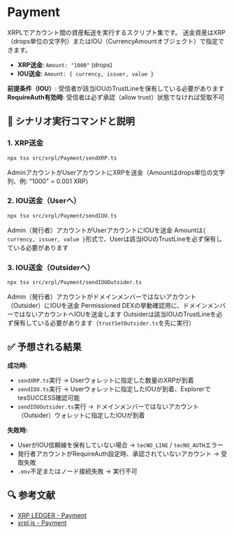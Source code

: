# Payment

XRPLでアカウント間の資産転送を実行するスクリプト集です。
送金資産はXRP（drops単位の文字列）またはIOU（CurrencyAmountオブジェクト）で指定できます。

- **XRP送金**: `Amount: "1000"` (drops)
- **IOU送金**: `Amount: { currency, issuer, value }`

**前提条件（IOU）**: 受信者が該当IOUのTrustLineを保有している必要があります
**RequireAuth有効時**: 受信者は必ず承認（allow trust）状態でなければ受取不可

## 🎯 シナリオ実行コマンドと説明

### 1. XRP送金
```bash
npx tsx src/xrpl/Payment/sendXRP.ts
```
AdminアカウントがUserアカウントにXRPを送金（Amountはdrops単位の文字列、例: "1000" = 0.001 XRP）

### 2. IOU送金（Userへ）
```bash
npx tsx src/xrpl/Payment/sendIOU.ts
```
Admin（発行者）アカウントがUserアカウントにIOUを送金
Amountは`{ currency, issuer, value }`形式で、Userは該当IOUのTrustLineを必ず保有している必要があります

### 3. IOU送金（Outsiderへ）
```bash
npx tsx src/xrpl/Payment/sendIOUOutsider.ts
```
Admin（発行者）アカウントがドメインメンバーではないアカウント（Outsider）にIOUを送金
Permissioned DEXの挙動確認用に、ドメインメンバーではないアカウントへIOUを送金します
Outsiderは該当IOUのTrustLineを必ず保有している必要があります（`trustSetOutsider.ts`を先に実行）

## ✅ 予想される結果

**成功時:**
- `sendXRP.ts`実行 → Userウォレットに指定した数量のXRPが到着
- `sendIOU.ts`実行 → Userウォレットに指定したIOUが到着、ExplorerでtesSUCCESS確認可能
- `sendIOUOutsider.ts`実行 → ドメインメンバーではないアカウント（Outsider）ウォレットに指定したIOUが到着

**失敗時:**
- UserがIOU信頼線を保有していない場合 → `tecNO_LINE` / `tecNO_AUTH`エラー
- 発行者アカウントがRequireAuth設定時、承認されていないアカウント → 受取失敗
- `.env`不足またはノード接続失敗 → 実行不可

## 🔍 参考文献
- [XRP LEDGER - Payment](https://xrpl.org/ja/docs/references/protocol/transactions/types/payment)
- [xrpl.js - Payment](https://js.xrpl.org/interfaces/Payment.html)
